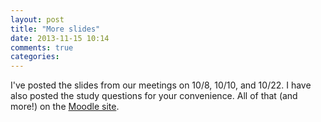 ```yaml
---
layout: post
title: "More slides"
date: 2013-11-15 10:14
comments: true
categories: 
---
```


I've posted the slides from our meetings on 10/8, 10/10, and 10/22. I have also posted the study questions for your convenience. All of that (and more!) on the [Moodle site](https://moodle.umass.edu/course/view.php?id=9579).